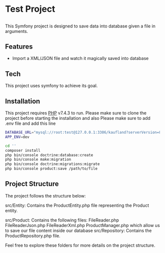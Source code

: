 # Test Project
## 




This Symfony project is designed to save data into database given a file in arguments.

## Features

- Import a XML/JSON file and watch it magically saved into database



## Tech

This project uses symfony to achieve its goal.

## Installation

This project requires [PHP](https://www.php.net//) v7.4.3 to run. Please make sure to clone the project before starting the installation and also
Please make sure to add .env file and add this line
```sh
DATABASE_URL="mysql://root:test@127.0.0.1:3306/kaufland?serverVersion=8.2.0"
APP_ENV=dev
```
```sh
cd ''
composer install
php bin/console doctrine:database:create
php bin/console make:migration
php bin/console doctrine:migrations:migrate
php bin/console product:save /path/to/file
```

## Project Structure

The project follows the structure below:

 src/Entity: Contains the ProductEntity.php file representing the Product entity.

 src/Product: Contains the following files:
     FileReader.php
     FileReaderJson.php
     FileReaderXml.php
     ProductManager.php
which allow us to save our file content inside our database
 src/Repository: Contains the ProductRepository.php file.

Feel free to explore these folders for more details on the project structure.
